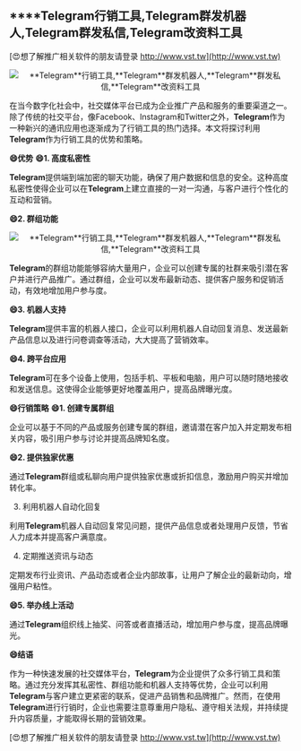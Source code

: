 ## ****Telegram**行销工具,**Telegram**群发机器人,**Telegram**群发私信,**Telegram**改资料工具**

[😍想了解推广相关软件的朋友请登录 http://www.vst.tw](http://www.vst.tw)

 <center><img src="https://vst.tw/MP4/tuiguang/png/0.png" alt="**Telegram**行销工具,**Telegram**群发机器人,**Telegram**群发私信,**Telegram**改资料工具"></center>

在当今数字化社会中，社交媒体平台已成为企业推广产品和服务的重要渠道之一。除了传统的社交平台，像Facebook、Instagram和Twitter之外，**Telegram**作为一种新兴的通讯应用也逐渐成为了行销工具的热门选择。本文将探讨利用**Telegram**作为行销工具的优势和策略。

**😄优势**
**😄1. 高度私密性**

**Telegram**提供端到端加密的聊天功能，确保了用户数据和信息的安全。这种高度私密性使得企业可以在**Telegram**上建立直接的一对一沟通，与客户进行个性化的互动和营销。

**😄2. 群组功能**

 <center><img src="https://vst.tw/MP4/tuiguang/png/5.png" alt="**Telegram**行销工具,**Telegram**群发机器人,**Telegram**群发私信,**Telegram**改资料工具"></center>

**Telegram**的群组功能能够容纳大量用户，企业可以创建专属的社群来吸引潜在客户并进行产品推广。通过群组，企业可以发布最新动态、提供客户服务和促销活动，有效地增加用户参与度。

**😄3. 机器人支持**

**Telegram**提供丰富的机器人接口，企业可以利用机器人自动回复消息、发送最新产品信息以及进行问卷调查等活动，大大提高了营销效率。

**😄4. 跨平台应用**

**Telegram**可在多个设备上使用，包括手机、平板和电脑，用户可以随时随地接收和发送信息。这使得企业能够更好地覆盖用户，提高品牌曝光度。

**😄行销策略**
**😄1. 创建专属群组**

企业可以基于不同的产品或服务创建专属的群组，邀请潜在客户加入并定期发布相关内容，吸引用户参与讨论并提高品牌知名度。

**😄2. 提供独家优惠**

通过**Telegram**群组或私聊向用户提供独家优惠或折扣信息，激励用户购买并增加转化率。

3. 利用机器人自动化回复

利用**Telegram**机器人自动回复常见问题，提供产品信息或者处理用户反馈，节省人力成本并提高客户满意度。

4. 定期推送资讯与动态

定期发布行业资讯、产品动态或者企业内部故事，让用户了解企业的最新动向，增强用户粘性。

**😄5. 举办线上活动**

通过**Telegram**组织线上抽奖、问答或者直播活动，增加用户参与度，提高品牌曝光。

**😄结语**

作为一种快速发展的社交媒体平台，**Telegram**为企业提供了众多行销工具和策略。通过充分发挥其私密性、群组功能和机器人支持等优势，企业可以利用**Telegram**与客户建立更紧密的联系，促进产品销售和品牌推广。然而，在使用**Telegram**进行行销时，企业也需要注意尊重用户隐私、遵守相关法规，并持续提升内容质量，才能取得长期的营销效果。

[😍想了解推广相关软件的朋友请登录 http://www.vst.tw](http://www.vst.tw)




